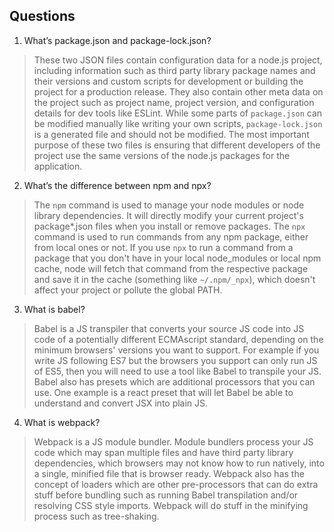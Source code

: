 ## Questions

1. What’s package.json and package-lock.json?
> These two JSON files contain configuration data for a node.js project, including information
> such as third party library package names and their versions and custom scripts
> for development or building the project for a production release.
> They also contain other meta data on the project such as project name, project version,
> and configuration details for dev tools like ESLint.
> While some parts of `package.json` can be modified manually like writing your 
> own scripts, `package-lock.json` is a generated file and should not be modified.
> The most important purpose of these two files is ensuring that different developers
> of the project use the same versions of the node.js packages for the application.

2. What’s the difference between npm and npx?
> The `npm` command is used to manage your node modules or node library dependencies. 
> It will directly modify your current project's package*.json files when you install or remove
> packages.
> The `npx` command is used to run commands from any npm package, either from local ones or not.
> If you use `npx` to run a command from a package that you don't have in your local node_modules
> or local npm cache, node will fetch that command from the respective package and save it in the cache
> (something like `~/.npm/_npx`), which doesn't affect your project or pollute the global PATH.

3. What is babel?
> Babel is a JS transpiler that converts your source JS code into JS code of a potentially 
> different ECMAscript standard, depending on the minimum browsers' versions you want to support.
> For example if you write JS following ES7 but the browsers you support can only run
> JS of ES5, then you will need to use a tool like Babel to transpile your JS.
> Babel also has presets which are additional processors that you can use. One example 
> is a react preset that will let Babel be able to understand and convert JSX into plain
> JS.

4. What is webpack?
> Webpack is a JS module bundler. Module bundlers process your JS code which may span
> multiple files and have third party library dependencies, which browsers may not know how 
> to run natively, into a single, minified file that is browser ready. Webpack 
> also has the concept of loaders which are other pre-processors that can do extra
> stuff before bundling such as running Babel transpilation and/or resolving CSS style imports.
> Webpack will do stuff in the minifying process such as tree-shaking. 

